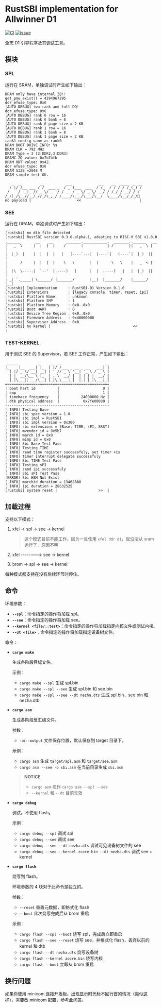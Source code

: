 ﻿# RustSBI implementation for Allwinner D1

[![CI](https://github.com/rustsbi/rustsbi-d1/actions/workflows/workflow.yml/badge.svg?branch=main)](https://github.com/rustsbi/rustsbi-d1/actions)
[![issue](https://img.shields.io/github/issues/rustsbi/rustsbi-d1)](https://github.com/rustsbi/rustsbi-d1/issues)

全志 D1 引导程序及其调试工具。

## 模块

### SPL

运行在 SRAM，单独调试时产生如下输出：

```text
DRAM only have internal ZQ!!
get_pmu_exist() = 4294967295
ddr_efuse_type: 0x0
[AUTO DEBUG] two rank and full DQ!
ddr_efuse_type: 0x0
[AUTO DEBUG] rank 0 row = 16
[AUTO DEBUG] rank 0 bank = 8
[AUTO DEBUG] rank 0 page size = 2 KB
[AUTO DEBUG] rank 1 row = 16
[AUTO DEBUG] rank 1 bank = 8
[AUTO DEBUG] rank 1 page size = 2 KB
rank1 config same as rank0
DRAM BOOT DRIVE INFO: %s
DRAM CLK = 792 MHz
DRAM Type = 3 (2:DDR2,3:DDR3)
DRAMC ZQ value: 0x7b7bfb
DRAM ODT value: 0x42.
ddr_efuse_type: 0x0
DRAM SIZE =2048 M
DRAM simple test OK.

   _  __        __          ___            __    __  ____  _ __
  / |/ /__ ___ / /  ___ _  / _ )___  ___  / /_  / / / / /_(_) /
 /    / -_)_ // _ \/ _ `/ / _  / _ \/ _ \/ __/ / /_/ / __/ / /
/_/|_/\__//__/_//_/\_,_/ /____/\___/\___/\__/  \____/\__/_/_/🦀
no payload |                     <<                           |
```

### SEE

运行在 DRAM，单独调试时产生如下输出：

```text
[rustsbi] no dtb file detected
[rustsbi] RustSBI version 0.3.0-alpha.1, adapting to RISC-V SBI v1.0.0
.______       __    __      _______.___________.  _______..______   __
|   _  \     |  |  |  |    /       |           | /       ||   _  \ |  |
|  |_)  |    |  |  |  |   |   (----`---|  |----`|   (----`|  |_)  ||  |
|      /     |  |  |  |    \   \       |  |      \   \    |   _  < |  |
|  |\  \----.|  `--'  |.----)   |      |  |  .----)   |   |  |_)  ||  |
| _| `._____| \______/ |_______/       |__|  |_______/    |______/ |__|
[rustsbi] Implementation     : RustSBI-D1 Version 0.1.0
[rustsbi] Extensions         : [legacy console, timer, reset, ipi]
[rustsbi] Platform Name      : unknown
[rustsbi] Platform SMP       : 1
[rustsbi] Platform Memory    : 0x0..0x0
[rustsbi] Boot HART          : 0
[rustsbi] Device Tree Region : 0x0..0x0
[rustsbi] Firmware Address   : 0x40000000
[rustsbi] Supervisor Address : 0x0
[rustsbi] no kernel |                                      <<         |
```

### TEST-KERNEL

用于测试 SEE 的 Supervisor，若 SEE 工作正常，产生如下输出：

```text
 _____         _     _  __                    _
|_   _|__  ___| |_  | |/ /___ _ __ _ __   ___| |
  | |/ _ \/ __| __| | ' // _ \ '__| '_ \ / _ \ |
  | |  __/\__ \ |_  | . \  __/ |  | | | |  __/ |
  |_|\___||___/\__| |_|\_\___|_|  |_| |_|\___|_|
================================================
| boot hart id          |                    0 |
| smp                   |                    1 |
| timebase frequency    |          24000000 Hz |
| dtb physical address  |           0x7fe00000 |
------------------------------------------------
[ INFO] Testing Base
[ INFO] sbi spec version = 1.0
[ INFO] sbi impl = RustSBI
[ INFO] sbi impl version = 0x300
[ INFO] sbi extensions = [Base, TIME, sPI, SRST]
[ INFO] mvendor id = 0x5b7
[ INFO] march id = 0x0
[ INFO] mimp id = 0x0
[ INFO] Sbi Base Test Pass
[ INFO] Testing TIME
[ INFO] read time register successfuly, set timer +1s
[ INFO] timer interrupt delegate successfuly
[ INFO] Sbi TIME Test Pass
[ INFO] Testing sPI
[ INFO] send ipi successfuly
[ INFO] Sbi sPI Test Pass
[ERROR] Sbi HSM Not Exist
[ INFO] marchid duration = 13468308
[ INFO] ipi duration = 28632525
[rustsbi] system reset |                   >>  |
```

## 加载过程

支持以下模式：

1. xfel -> spl -> see -> kernel

   > 这个模式目前不能工作，因为一旦使用 `xfel ddr d1`，就没法从 sram 运行了，原因不明

2. xfel --------> see -> kernel

3. brom -> spl -> see -> kernel

每种模式都支持在没有后续环节时停住。

## 命令

环境参数：

- **`--spl`**：命令指定的操作将加载 spl。
- **`--see`**：命令指定的操作将加载 see。
- **`--kernel <file/::test>`**：命令指定的操作将加载指定内核文件或测试内核。
- **`--dt <file>`**：命令指定的操作将加载指定设备树文件。

命令：

- **`cargo make`**

  生成各阶段目标文件。

  示例：

  - `cargo make --spl` 生成 spl.bin
  - `cargo make --spl --see` 生成 spl.bin 和 see.bin
  - `cargo make --spl --see --dt nezha.dts` 生成 spl.bin、see.bin 和 nezha.dtb

- **`cargo asm`**

  生成各阶段反汇编文件。

  参数：

  - `-o`/`--output` 文件保存位置，默认保存到 target 目录下。

  示例：

  - `cargo asm` 生成 `target/spl.asm` 和 `target/see.asm`
  - `cargo asm --see -o sbi.asm` 在当前目录生成 `sbi.asm`

  > **NOTICE**
  >
  > - `cargo asm` 视作 `cargo asm --spl --see`
  > - `--kernel` 和 `--dt` 目前无效

- **`cargo debug`**

  调试，不使用 flash。

  示例：

  - `cargo debug --spl` 调试 spl
  - `cargo debug --see` 调试 see
  - `cargo debug --see --dt nezha.dts` 调试可见设备树文件的 see
  - `cargo debug --see --kernel zcore.bin --dt nezha.dts` 调试 see + kernel

- **`cargo flash`**

  烧写到 flash。

  环境参数的 4 块对于此命令是独立的。

  参数：

  - `--reset` 重置元数据，即格式化 flash
  - `--boot` 此次烧写完成后从 brom 重启

  示例：

  - `cargo flash --spl --boot` 烧写 spl，完成后立即重启
  - `cargo flash --see --reset` 烧写 see，并格式化 flash，丢弃以前的 kernel 和 dtb
  - `cargo flash --dt nezha.dts` 烧写设备树
  - `cargo flash --kernel zcore.bin` 烧写内核
  - `cargo flash --boot` 立即从 brom 重启

## 换行问题

如果你使用 minicom 连接开发板，出现显示时光标不回行首的情况（类似[这样](https://github.com/rustsbi/rustsbi-d1/issues/1)），需要改 minicom 配置，参考[此问答](https://unix.stackexchange.com/questions/283924/how-can-minicom-permanently-translate-incoming-newline-n-to-crlf)。
